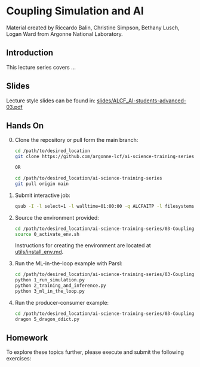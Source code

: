 # Coupling Simulation and AI

Material created by Riccardo Balin, Christine Simpson, Bethany Lusch, Logan Ward from Argonne National Laboratory.

## Introduction

This lecture series covers ...

## Slides

Lecture style slides can be found in: [slides/ALCF_AI-students-advanced-03.pdf](slides/ALCF_AI-students-advanced-03.pdf)

## Hands On

0. Clone the repository or pull form the main branch:

    ```bash
    cd /path/to/desired_location
    git clone https://github.com/argonne-lcf/ai-science-training-series.git

    OR

    cd /path/to/desired_location/ai-science-training-series
    git pull origin main
    ```

1. Submit interactive job:

    ```bash
    qsub -I -l select=1 -l walltime=01:00:00 -q ALCFAITP -l filesystems=home:eagle -A ALCFAITP
    ```

2. Source the environment provided:

    ```bash
    cd /path/to/desired_location/ai-science-training-series/03-Coupling-Sim-AI
    source 0_activate_env.sh
    ```

    Instructions for creating the environment are located at [utils/install_env.md](./utils/install_env.md). 

3. Run the ML-in-the-loop example with Parsl:

    ```bash
    cd /path/to/desired_location/ai-science-training-series/03-Coupling-Sim-AI/ml-in-the-loop
    python 1_run_simulation.py
    python 2_training_and_inference.py
    python 3_ml_in_the_loop.py
    ```

4. Run the producer-consumer example:

    ```bash
    cd /path/to/desired_location/ai-science-training-series/03-Coupling-Sim-AI/producer-consumer
    dragon 5_dragon_ddict.py
    ```

## Homework

To explore these topics further, please execute and submit the following exercises:
